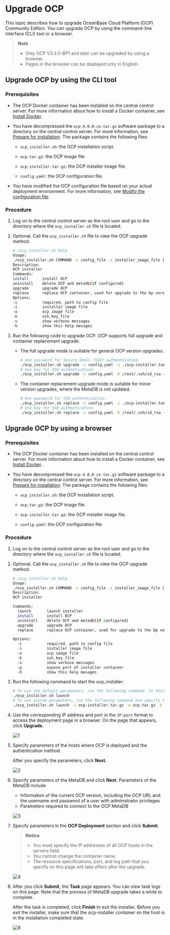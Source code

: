 # Upgrade OCP

This topic describes how to upgrade OceanBase Cloud Platform (OCP) Community Edition.
You can upgrade OCP by using the command-line interface (CLI) tool or a browser.

> **Note**
>
> * Only OCP V3.3.0-BP1 and later can be upgraded by using a browser.
> * Pages in the browser can be displayed only in English.

## Upgrade OCP by using the CLI tool

### Prerequisites

* The OCP Docker container has been installed on the central control server. For more information about how to install a Docker container, see [Install Docker](9.deploy-appendix/1.install-docker.md).

* You have decompressed the `ocp-4.0.0-ce.tar.gz` software package to a directory on the central control server. For more information, see [Prepare for installation](4.installation-preparation.md). The package contains the following files:

  * `ocp_installer.sh`: the OCP installation script.

  * `ocp.tar.gz`: the OCP image file.

  * `ocp-installer.tar.gz`: the OCP installer image file.

  * `config.yaml`: the OCP configuration file.

* You have modified the OCP configuration file based on your actual deployment environment. For more information, see [Modify the configuration file](5.modify-conf-file.md).

### Procedure

1. Log on to the central control server as the root user and go to the directory where the `ocp_installer.sh` file is located.

2. Optional. Call the `ocp_installer.sh` file to view the OCP upgrade method.

   ```bash
   #./ocp_installer.sh help
   Usage:
   ./ocp_installer.sh COMMAND -c config_file -i installer_image_file [-o ocp_image_file] [-k ssh_key_file] [-v] [-h]
   Description:
   OCP installer
   Commands:
   install      install OCP
   uninstall    delete OCP and metadb(if configured)
   upgrade      upgrade OCP
   replace      replace OCP container, used for upgrade to the bp version, or just restart
   Options:
   -c           required, path to config file
   -i           installer image file
   -o           ocp image file
   -k           ssh_key_file
   -v           show verbose messages
   -h           show this help mesages
   ```

3. Run the following code to upgrade OCP.
   OCP supports full upgrade and container replacement upgrade.

   * The full upgrade mode is suitable for general OCP version upgrades.

      ```bash
      # Use password for Secure Shell (SSH) authentication.
      ./ocp_installer.sh upgrade -c config.yaml -i ./ocp-installer.tar.gz -o ./ocp.tar.gz
      # Use key for SSH authentication.
      ./ocp_installer.sh upgrade -c config.yaml -k /root/.ssh/id_rsa -i ./ocp-installer.tar.gz -o ./ocp.tar.gz
      ```

   * The container replacement upgrade mode is suitable for minor version upgrades, where the MetaDB is not updated.

      ```bash
      # Use password for SSH authentication.
      ./ocp_installer.sh replace -c config.yaml -i ./ocp-installer.tar.gz -o ./ocp.tar.gz
      # Use key for SSH authentication.
      ./ocp_installer.sh replace -c config.yaml -k /root/.ssh/id_rsa -i ./ocp-installer.tar.gz -o ./ocp.tar.gz
      ```

## Upgrade OCP by using a browser

### Prerequisites

* The OCP Docker container has been installed on the central control server. For more information about how to install a Docker container, see [Install Docker](9.deploy-appendix/1.install-docker.md).

* You have decompressed the `ocp-4.0.0-ce.tar.gz` software package to a directory on the central control server. For more information, see [Prepare for installation](4.installation-preparation.md). The package contains the following files:

  * `ocp_installer.sh`: the OCP installation script.

  * `ocp.tar.gz`: the OCP image file.

  * `ocp-installer.tar.gz`: the OCP installer image file.

  * `config.yaml`: the OCP configuration file.

### Procedure

1. Log on to the central control server as the root user and go to the directory where the `ocp_installer.sh` file is located.

2. Optional. Call the `ocp_installer.sh` file to view the OCP upgrade method.

   ```bash
   #./ocp_installer.sh help
   Usage:
   ./ocp_installer.sh COMMAND -c config_file -i installer_image_file [-o ocp_image_file] [-k ssh_key_file] [-v] [-h]
   Description:
   OCP installer

   Commands:
     launch       launch installer
     install      install OCP
     uninstall    delete OCP and metadb(if configured)
     upgrade      upgrade OCP
     replace      replace OCP container, used for upgrade to the bp version, or just restart

   Options:
     -c           required, path to config file
     -i           installer image file
     -o           ocp image file
     -k           ssh_key_file
     -v           show verbose messages
     -p           expose port of installer container
     -h           show this help mesages
   ```

3. Run the following command to start the ocp_installer:

   ```bash
   # To use the default parameters, run the following command. In this case, the image file in the current directory, id_rsa file of the current user, and Port 3000 are used.
   ./ocp_installer.sh launch
   # To use custom parameters, run the following command and specify the image file, key file, and port number.
   ./ocp_installer.sh launch -i ocp-installer.tar.gz -o ocp.tar.gz -k /root/.ssh/id_rsa -p 3000
   ```

4. Use the corresponding IP address and port in the `IP:port` format to access the deployment page in a browser. On the page that appears, click **Upgrade**.

   ![1](https://obbusiness-private.oss-cn-shanghai.aliyuncs.com/doc/img/ocp/%E7%99%BB%E5%BD%95OCP.png)

5. Specify parameters of the hosts where OCP is deployed and the authentication method.

   After you specify the parameters, click **Next**.

   ![2](https://obbusiness-private.oss-cn-shanghai.aliyuncs.com/doc/img/ocp/%E6%B7%BB%E5%8A%A0%E4%B8%BB%E6%9C%BA%E4%BF%A1%E6%81%AF.png)

6. Specify parameters of the MetaDB and click **Next**.
   Parameters of the MetaDB include

   * Information of the current OCP version, including the OCP URL and the username and password of a user with administrator privileges
   * Parameters required to connect to the OCP MetaDB

   ![3](https://obbusiness-private.oss-cn-shanghai.aliyuncs.com/doc/img/ocp/%E9%85%8D%E7%BD%AE%E5%85%83%E6%95%B0%E6%8D%AE%E4%BF%A1%E6%81%AF.png)

7. Specify parameters in the **OCP Deployment** section and click **Submit**.

   > **Notice**
   >
   > * You must specify the IP addresses of all OCP hosts in the servers field.
   > * You cannot change the container name.
   > * The resource specifications, port, and log path that you specify on this page will take effect after the upgrade.

   ![4](https://obbusiness-private.oss-cn-shanghai.aliyuncs.com/doc/img/ocp/OCP%E9%83%A8%E7%BD%B2%E7%9B%B8%E5%85%B3%E4%BF%A1%E6%81%AF.png)

8. After you click **Submit**, the **Task** page appears. You can view task logs on this page. Note that the process of MetaDB upgrade takes a while to complete.

   After the task is completed, click **Finish** to exit the installer. Before you exit the installer, make sure that the ocp-installer container on the host is in the installation completed state.

   ![8](https://obbusiness-private.oss-cn-shanghai.aliyuncs.com/doc/img/ocp/%E6%8F%90%E4%BA%A4%E4%BB%BB%E5%8A%A1.png)
